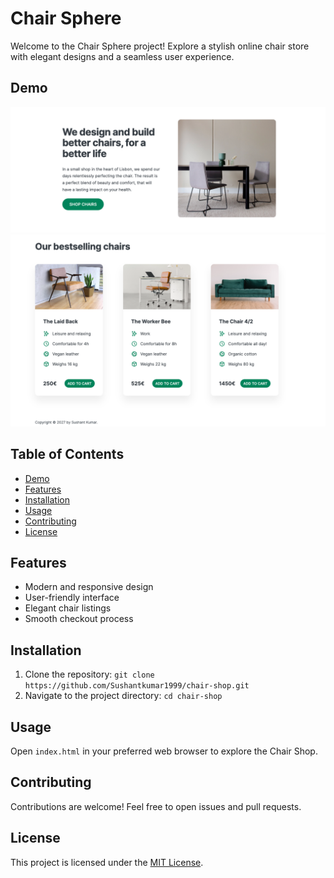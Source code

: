# Chair Sphere

Welcome to the Chair Sphere project! Explore a stylish online chair store with elegant designs and a seamless user experience.

## Demo

![Chair Sphere](/Screenshot%202024-03-12%20at%204.20.55%20PM.png)
![Chair Sphere](/Screenshot%202024-03-12%20at%204.21.12%20PM.png)

## Table of Contents

- [Demo](#demo)
- [Features](#features)
- [Installation](#installation)
- [Usage](#usage)
- [Contributing](#contributing)
- [License](#license)


## Features

- Modern and responsive design
- User-friendly interface
- Elegant chair listings
- Smooth checkout process

## Installation

1. Clone the repository: `git clone https://github.com/Sushantkumar1999/chair-shop.git`
2. Navigate to the project directory: `cd chair-shop`

## Usage

Open `index.html` in your preferred web browser to explore the Chair Shop.

## Contributing

Contributions are welcome! Feel free to open issues and pull requests.

## License

This project is licensed under the [MIT License](LICENSE).
